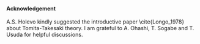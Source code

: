#### Acknowledgement

A.S. Holevo kindly suggested the introductive paper \cite{Longo_1978} about Tomita-Takesaki theory.
I am grateful to A. Ohashi, T. Sogabe and T. Usuda for helpful discussions.